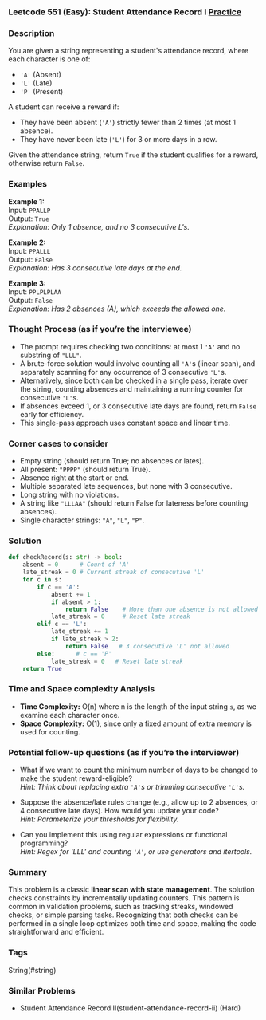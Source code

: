 ### Leetcode 551 (Easy): Student Attendance Record I [Practice](https://leetcode.com/problems/student-attendance-record-i)

### Description  
You are given a string representing a student's attendance record, where each character is one of:
- `'A'` (Absent)
- `'L'` (Late)
- `'P'` (Present)

A student can receive a reward if:
- They have been absent (`'A'`) strictly fewer than 2 times (at most 1 absence).
- They have never been late (`'L'`) for 3 or more days in a row.

Given the attendance string, return `True` if the student qualifies for a reward, otherwise return `False`.

### Examples  

**Example 1:**  
Input: `PPALLP`  
Output: `True`  
*Explanation: Only 1 absence, and no 3 consecutive L's.*

**Example 2:**  
Input: `PPALLL`  
Output: `False`  
*Explanation: Has 3 consecutive late days at the end.*

**Example 3:**  
Input: `PPLPLPLAA`  
Output: `False`  
*Explanation: Has 2 absences (A), which exceeds the allowed one.*

### Thought Process (as if you’re the interviewee)  
- The prompt requires checking two conditions: at most 1 `'A'` and no substring of `"LLL"`.
- A brute-force solution would involve counting all `'A'`s (linear scan), and separately scanning for any occurrence of 3 consecutive `'L'`s.
- Alternatively, since both can be checked in a single pass, iterate over the string, counting absences and maintaining a running counter for consecutive `'L'`s.
- If absences exceed 1, or 3 consecutive late days are found, return `False` early for efficiency.
- This single-pass approach uses constant space and linear time.

### Corner cases to consider  
- Empty string (should return True; no absences or lates).
- All present: `"PPPP"` (should return True).
- Absence right at the start or end.
- Multiple separated late sequences, but none with 3 consecutive.
- Long string with no violations.
- A string like `"LLLAA"` (should return False for lateness before counting absences).
- Single character strings: `"A"`, `"L"`, `"P"`.

### Solution

```python
def checkRecord(s: str) -> bool:
    absent = 0      # Count of 'A'
    late_streak = 0 # Current streak of consecutive 'L'
    for c in s:
        if c == 'A':
            absent += 1
            if absent > 1:
                return False    # More than one absence is not allowed
            late_streak = 0     # Reset late streak
        elif c == 'L':
            late_streak += 1
            if late_streak > 2:
                return False   # 3 consecutive 'L' not allowed
        else:      # c == 'P'
            late_streak = 0   # Reset late streak
    return True
```

### Time and Space complexity Analysis  

- **Time Complexity:** O(n) where n is the length of the input string `s`, as we examine each character once.
- **Space Complexity:** O(1), since only a fixed amount of extra memory is used for counting.

### Potential follow-up questions (as if you’re the interviewer)  

- What if we want to count the minimum number of days to be changed to make the student reward-eligible?  
  *Hint: Think about replacing extra `'A'`s or trimming consecutive `'L'`s.*

- Suppose the absence/late rules change (e.g., allow up to 2 absences, or 4 consecutive late days). How would you update your code?  
  *Hint: Parameterize your thresholds for flexibility.*

- Can you implement this using regular expressions or functional programming?  
  *Hint: Regex for 'LLL' and counting `'A'`, or use generators and itertools.*

### Summary
This problem is a classic **linear scan with state management**. The solution checks constraints by incrementally updating counters. This pattern is common in validation problems, such as tracking streaks, windowed checks, or simple parsing tasks. Recognizing that both checks can be performed in a single loop optimizes both time and space, making the code straightforward and efficient.

### Tags
String(#string)

### Similar Problems
- Student Attendance Record II(student-attendance-record-ii) (Hard)